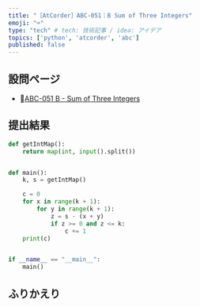 ```yaml
---
title: "［AtCorder］ABC-051｜B Sum of Three Integers"
emoji: "⌨️"
type: "tech" # tech: 技術記事 / idea: アイデア
topics: ['python', 'atcorder', 'abc']
published: false
---
```


## 設問ページ

- 🔗[ABC-051 B - Sum of Three Integers](https://atcoder.jp/contests/abc051/tasks/abc051_b)

## 提出結果

```python
def getIntMap():
    return map(int, input().split())


def main():
    k, s = getIntMap()

    c = 0
    for x in range(k + 1):
        for y in range(k + 1):
            z = s - (x + y)
            if z >= 0 and z <= k:
                c += 1
    print(c)


if __name__ == "__main__":
    main()
```

## ふりかえり
